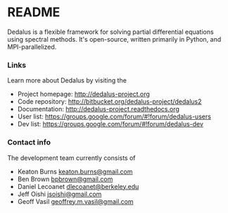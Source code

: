 # README #

Dedalus is a flexible framework for solving partial differential equations
using spectral methods.  It's open-source, written primarily in Python, and
MPI-parallelized.

### Links ###

Learn more about Dedalus by visiting the

* Project homepage: <http://dedalus-project.org>
* Code repository: <http://bitbucket.org/dedalus-project/dedalus2>
* Documentation: <http://dedalus-project.readthedocs.org>
* User list: <https://groups.google.com/forum/#!forum/dedalus-users>
* Dev list: <https://groups.google.com/forum/#!forum/dedalus-dev>

### Contact info ###

The development team currently consists of 

* Keaton Burns <keaton.burns@gmail.com>
* Ben Brown <bpbrown@gmail.com>
* Daniel Lecoanet <dlecoanet@berkeley.edu>
* Jeff Oishi <jsoishi@gmail.com>
* Geoff Vasil <geoffrey.m.vasil@gmail.com>